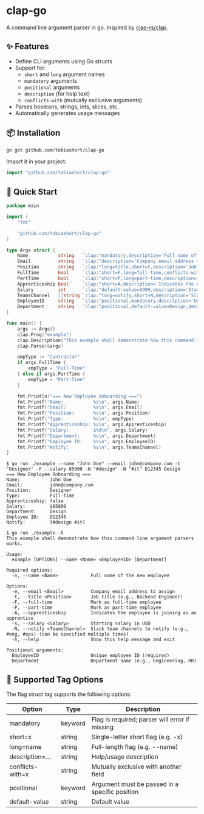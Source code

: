 # clap-go

A command line argument parser in go. Inspired by [clap-rs/clap](https://github.com/clap-rs/clap).

## ✨ Features

- Define CLI arguments using Go structs
- Support for:
  - `short` and `long` argument names
  - `mandatory` arguments
  - `positional` arguments
  - `description` (for help text)
  - `conflicts-with` (mutually exclusive arguments)
- Parses booleans, strings, ints, slices, etc.
- Automatically generates usage messages

## 📦 Installation

```bash
go get github.com/tobiashort/clap-go
```

Import it in your project:

```go
import "github.com/tobiashort/clap-go"
```

## 🚀 Quick Start

```go
package main

import (
	"fmt"

	"github.com/tobiashort/clap-go"
)

type Args struct {
	Name           string   `clap:"mandatory,description='Full name of the new employee'"`
	Email          string   `clap:"description='Company email address to assign'"`
	Position       string   `clap:"long=title,short=t,description='Job title (e.g., Backend Engineer)'"`
	FullTime       bool     `clap:"short=F,long=full-time,conflicts-with=PartTime,description='Mark as full-time employee'"`
	PartTime       bool     `clap:"short=P,long=part-time,description='Mark as part-time employee'"`
	Apprenticeship bool     `clap:"short=A,description='Indicates the employee is joining as an apprentice'"`
	Salary         int      `clap:"default-value=9999,description='Starting salary in USD'"`
	TeamsChannel   []string `clap:"long=notify,short=N,description='Slack team channels to notify (e.g., #eng, #ops)'"`
	EmployeeID     string   `clap:"positional,mandatory,description='Unique employee ID'"`
	Department     string   `clap:"positional,default-value=Design,description='Department name (e.g., Engineering, HR)'"`
}

func main() {
	args := Args{}
	clap.Prog("example")
	clap.Description("This example shall demonstrate how this command line argument parsers works.")
	clap.Parse(&args)

	empType := "Contractor"
	if args.FullTime {
		empType = "Full-Time"
	} else if args.PartTime {
		empType = "Part-Time"
	}

	fmt.Println("=== New Employee Onboarding ===")
	fmt.Printf("Name:           %s\n", args.Name)
	fmt.Printf("Email:          %s\n", args.Email)
	fmt.Printf("Position:       %s\n", args.Position)
	fmt.Printf("Type:           %s\n", empType)
	fmt.Printf("Apprenticeship: %v\n", args.Apprenticeship)
	fmt.Printf("Salary:         $%d\n", args.Salary)
	fmt.Printf("Department:     %s\n", args.Department)
	fmt.Printf("Employee ID:    %s\n", args.EmployeeID)
	fmt.Printf("Notify:         %v\n", args.TeamsChannel)
}
```

```shell
$ go run ./example --name "John Doe" --email john@company.com -t "Designer" -F --salary 85000 -N "#design" -N "#it" D12345 Design
=== New Employee Onboarding ===
Name:           John Doe
Email:          john@company.com
Position:       Designer
Type:           Full-Time
Apprenticeship: false
Salary:         $85000
Department:     Design
Employee ID:    D12345
Notify:         [#design #it]
```

```shell
$ go run ./example -h
This example shall demonstrate how this command line argument parsers works.

Usage:
  example [OPTIONS] --name <Name> <EmployeeID> [Department]

Required options:
  -n, --name <Name>            Full name of the new employee

Options:
  -e, --email <Email>          Company email address to assign
  -t, --title <Position>       Job title (e.g., Backend Engineer)
  -F, --full-time              Mark as full-time employee
  -P, --part-time              Mark as part-time employee
  -A, --apprenticeship         Indicates the employee is joining as an apprentice
  -s, --salary <Salary>        Starting salary in USD
  -N, --notify <TeamsChannel>  Slack team channels to notify (e.g., #eng, #ops) (can be specified multiple times)
  -h, --help                   Show this help message and exit

Positional arguments:
  EmployeeID                   Unique employee ID (required)
  Department                   Department name (e.g., Engineering, HR)
```

## 🧠 Supported Tag Options

The flag struct tag supports the following options:

|Option          |Type   |Description                                   |
|----------------|-------|----------------------------------------------|
|mandatory       |keyword|Flag is required; parser will error if missing|
|short=x         |string |Single-letter short flag (e.g. -x)            |
|long=name       |string |Full-length flag (e.g. --name)                |
|description=... |string |Help/usage description                        |
|conflicts-with=x|string |Mutually exclusive with another field         |
|positional      |keyword|Argument must be passed in a specific position|
|default-value   |string |Default value                                 |

